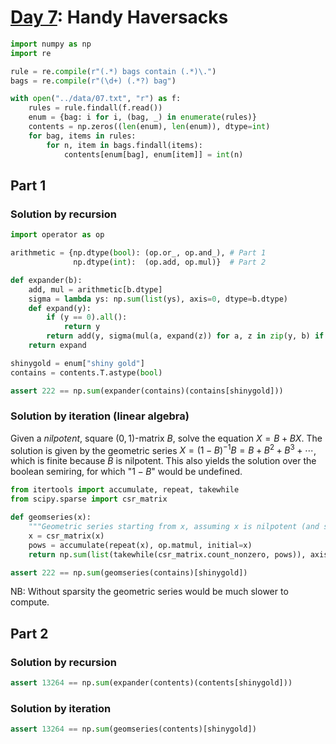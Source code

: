 # [Day 7](https://adventofcode.com/2020/day/7): Handy Haversacks


```python
import numpy as np
import re

rule = re.compile(r"(.*) bags contain (.*)\.")
bags = re.compile(r"(\d+) (.*?) bag")

with open("../data/07.txt", "r") as f:
    rules = rule.findall(f.read())
    enum = {bag: i for i, (bag, _) in enumerate(rules)}
    contents = np.zeros((len(enum), len(enum)), dtype=int)
    for bag, items in rules:
        for n, item in bags.findall(items):
            contents[enum[bag], enum[item]] = int(n)
```

## Part 1

### Solution by recursion


```python
import operator as op

arithmetic = {np.dtype(bool): (op.or_, op.and_), # Part 1
              np.dtype(int):  (op.add, op.mul)}  # Part 2

def expander(b):
    add, mul = arithmetic[b.dtype]
    sigma = lambda ys: np.sum(list(ys), axis=0, dtype=b.dtype)
    def expand(y):
        if (y == 0).all():
            return y
        return add(y, sigma(mul(a, expand(z)) for a, z in zip(y, b) if a))
    return expand

shinygold = enum["shiny gold"]
contains = contents.T.astype(bool)

assert 222 == np.sum(expander(contains)(contains[shinygold]))
```

### Solution by iteration (linear algebra)

Given a *nilpotent*, square $(0,1)$-matrix $B$, solve the equation $X=B+BX$. The solution is given by the geometric series $X=(1-B)^{-1}B=B+B^2+B^3+\cdots$, which is finite because $B$ is nilpotent. This also yields the solution over the boolean semiring, for which "$1-B$" would be undefined.


```python
from itertools import accumulate, repeat, takewhile
from scipy.sparse import csr_matrix

def geomseries(x):
    """Geometric series starting from x, assuming x is nilpotent (and sparse)."""
    x = csr_matrix(x)
    pows = accumulate(repeat(x), op.matmul, initial=x)
    return np.sum(list(takewhile(csr_matrix.count_nonzero, pows)), axis=0)

assert 222 == np.sum(geomseries(contains)[shinygold])
```

NB: Without sparsity the geometric series would be much slower to compute.

## Part 2

### Solution by recursion


```python
assert 13264 == np.sum(expander(contents)(contents[shinygold]))
```

### Solution by iteration


```python
assert 13264 == np.sum(geomseries(contents)[shinygold])
```
